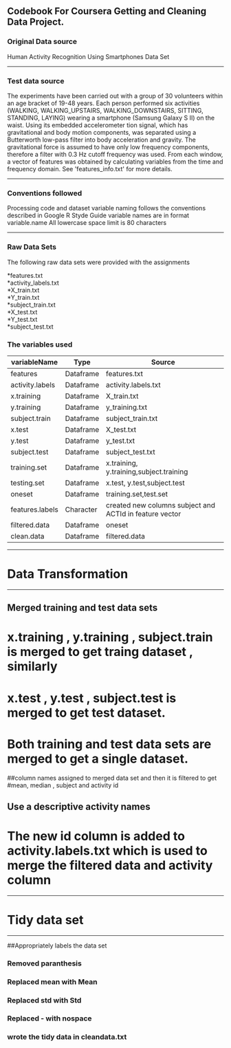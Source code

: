 ## Codebook For Coursera Getting and Cleaning Data Project.  
### Original Data source
Human Activity Recognition Using Smartphones Data Set 
***************************************************************************************************************************************************
### Test data source
The experiments have been carried out with a group of 30 volunteers within an age bracket of 19-48 years. Each person performed six activities (WALKING, WALKING_UPSTAIRS, WALKING_DOWNSTAIRS, SITTING, STANDING, LAYING) wearing a smartphone (Samsung Galaxy S II) on the waist. Using its embedded accelerometer tion signal, which has gravitational and body motion components, was separated using a Butterworth low-pass filter into body acceleration and gravity. The gravitational force is assumed to have only low frequency components, therefore a filter with 0.3 Hz cutoff frequency was used. From each window, a vector of features was obtained by calculating variables from the time and frequency domain. See 'features_info.txt' for more details. 
****************************************************************************************************************************************************
### Conventions followed
Processing code and dataset variable naming follows the conventions described in Google R Styde Guide
variable names are in format variable.name
All lowercase
space limit is 80 characters

****************************************************************************************************************************************************
### Raw Data Sets
The following raw data sets were  provided with the assignments 

*features.txt              
*activity_labels.txt             
*X_train.txt              
*Y_train.txt              
*subject_train.txt               
*X_test.txt             
*Y_test.txt              
*subject_test.txt             

### The variables used 

variableName       | Type       |    Source
-------------------|------------|-----------
features           |Dataframe   | features.txt
activity.labels    |Dataframe   | activity.labels.txt
x.training         |Dataframe   | X_train.txt
y.training         |Dataframe   | y_training.txt
subject.train      |Dataframe   | subject_train.txt
x.test             |Dataframe   | X_test.txt
y.test             |Dataframe   | y_test.txt
subject.test       |Dataframe   | subject_test.txt
training.set       |Dataframe   | x.training, y.training,subject.training
testing.set        |Dataframe   | x.test, y.test,subject.test
oneset             |Dataframe   | training.set,test.set
features.labels    |Character   | created new columns subject and ACTId in feature vector
filtered.data      |Dataframe   | oneset
clean.data         |Dataframe   | filtered.data
********************************************************************************************************************************************************
# Data Transformation
********************************************************************************************************************************************************
## Merged training and test data sets
# x.training  , y.training  , subject.train is merged to get traing dataset , similarly
# x.test  , y.test  , subject.test is merged to get test dataset.
# Both training and test data sets are merged to get a single dataset.

##column names assigned to merged data set and then it is  filtered to get 
#mean, median , subject and activity id

## Use a descriptive activity names
# The new id column is added to activity.labels.txt which is used to merge the filtered data and activity column

*******************************************************************************************************************************************************
# Tidy data set
*******************************************************************************************************************************************************
##Appropriately labels the data set
### Removed paranthesis
### Replaced mean with Mean
### Replaced std with Std
### Replaced - with nospace

### wrote the tidy data in cleandata.txt













